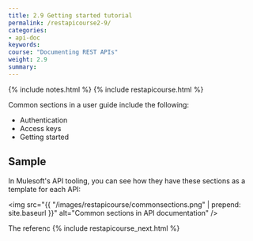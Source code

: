 ```yaml
---
title: 2.9 Getting started tutorial
permalink: /restapicourse2-9/
categories:
- api-doc
keywords: 
course: "Documenting REST APIs"
weight: 2.9
summary: 
---
```

{% include notes.html %}
{% include restapicourse.html %} 


Common sections in a user guide include the following:

* Authentication
* Access keys
* Getting started


## Sample

In Mulesoft's API tooling, you can see how they have these sections as a template for each API:

<img src="{{ "/images/restapicourse/commonsections.png" | prepend: site.baseurl }}" alt="Common sections in API documentation" />

The referenc
{% include restapicourse_next.html %}



